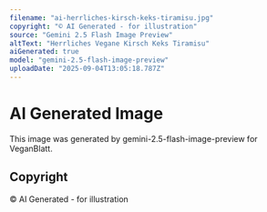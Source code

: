 ```yaml
---
filename: "ai-herrliches-kirsch-keks-tiramisu.jpg"
copyright: "© AI Generated - for illustration"
source: "Gemini 2.5 Flash Image Preview"
altText: "Herrliches Vegane Kirsch Keks Tiramisu"
aiGenerated: true
model: "gemini-2.5-flash-image-preview"
uploadDate: "2025-09-04T13:05:18.787Z"
---
```


# AI Generated Image

This image was generated by gemini-2.5-flash-image-preview for VeganBlatt.

## Copyright
© AI Generated - for illustration
